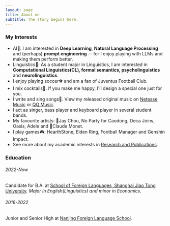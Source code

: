 ```yaml
---
layout: page
title: About me
subtitle: The story begins here.
---
```




### My Interests
* AI🤖️: I am interested in **Deep Learning**, **Natural Language Processing** and (perhaps) **prompt engineering** -- for I enjoy playing with LLMs and making them perform better.
* Linguistics💬: As a student major in Linguistics, I am interested in **Computational Linguistics(CL), formal semantics, psycholinguistics** and **neurolinguistics**.
* I enjoy playing soccer⚽️ and am a fan of Juventus Football Club.
* I mix cocktails🍹. If you make me happy, I'll design a special one just for you.
* I write and sing songs🎵. View my released original music on [Netease Music](https://music.163.com/#/artist?id=33070218) or [QQ Music](https://y.qq.com/n/ryqq/singer/001ZzRIg1thAgm).
* I act as singer, bass player and keyboard player in several student bands.
* My favourite artists: 🎤Jay Chou, No Party for Caodong, Deca Joins, Oasis, Adele and 🎨Claude Monet.
* I play games🎮: HearthStone, Elden Ring, Football Manager and Genshin Impact.
* See more about my academic interests in [Research and Publications](https://siyuansong2004.github.io/publications).


### Education
###### 2022-Now
Candidate for B.A. at [School of Foreign Languages, Shanghai Jiao Tong University](https://sfl.sjtu.edu.cn/).
*Major in English(Linguistics) and minor in Economics.*

###### 2016-2022
Junior and Senior High at [Nanjing Foreign Language School](http://www.nfls.com.cn/). 